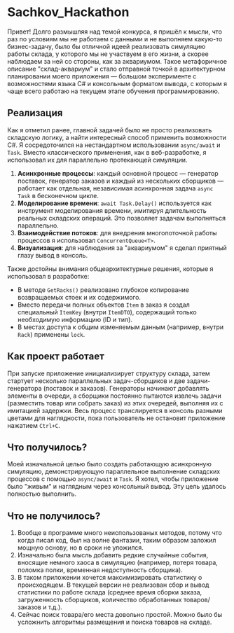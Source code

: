 # Sachkov_Hackathon

Привет! Долго размышляя над темой конкурса, я пришёл к мысли, что раз по условиям мы не работаем с данными и не выполняем какую-то бизнес-задачу, было бы отличной идеей реализовать симуляцию работы склада, у которого мы не участвуем в его жизни, а скорее наблюдаем за ней со стороны, как за аквариумом. Такое метафоричное описание "склад-аквариум" и стало отправной точкой в архитектурном планировании моего приложения — большом эксперименте с возможностями языка C# и консольным форматом вывода, с которым я чаще всего работаю на текущем этапе обучения программированию.

## Реализация

Как я отметил ранее, главной задачей было не просто реализовать складскую логику, а найти интересный способ применить возможности C#. Я сосредоточился на нестандартном использовании `async/await` и `Task`. Вместо классического применения, как в веб-разработке, я использовал их для параллельно протекающей симуляции.

1. **Асинхронные процессы**: каждый основной процесс — генератор поставок, генератор заказов и каждый из нескольких сборщиков — работает как отдельная, независимая асинхронная задача `async Task` в бесконечном цикле.  
2. **Моделирование времени**: `await Task.Delay()` используется как инструмент моделирования времени, имитируя длительность реальных складских операций. Это позволяет задачам выполняться параллельно.  
3. **Взаимодействие потоков**: для внедрения многопоточной работы процессов я использовал `ConcurrentQueue<T>`.  
4. **Визуализация**: для наблюдения за "аквариумом" я сделал приятный глазу вывод в консоль.

Также достойны внимания общеархитектурные решения, которые я использовал в разработке:

- В методе `GetRacks()` реализовано глубокое копирование возвращаемых стоек и их содержимого.  
- Вместо передачи полных объектов `Item` в заказ я создал специальный `ItemKey` (внутри `ItemDTO`), содержащий только необходимую информацию (ID и тип).  
- В местах доступа к общим изменяемым данным (например, внутри `Rack`) применены `lock`.

## Как проект работает

При запуске приложение инициализирует структуру склада, затем стартует несколько параллельных задач-сборщиков и две задачи-генератора (поставок и заказов). Генераторы начинают добавлять элементы в очереди, а сборщики постоянно пытаются извлечь задачи (разместить товар или собрать заказ) из этих очередей, выполняя их с имитацией задержки. Весь процесс транслируется в консоль разными цветами для наглядности, пока пользователь не остановит приложение нажатием `Ctrl+C`.

## Что получилось?

Моей изначальной целью было создать работающую асинхронную симуляцию, демонстрирующую параллельное выполнение складских процессов с помощью `async/await` и `Task`. Я хотел, чтобы приложение было "живым" и наглядным через консольный вывод. Эту цель удалось полностью выполнить.

## Что не получилось?

1. Вообще в программе много неиспользованых методов, потому что когда писал код, был на волне фантазии, таким образом заложил мощную основу, но в сроки не уложился.
2. Изначально была мысль добавить редкие случайные события, вносящие немного хаоса в симуляцию (например, потеря товара, поломка полки, временная недоступность сборщика).  
3. В таком приложении хочется максимизировать статистику о происходящем. В текущей версии не реализован сбор и вывод статистики по работе склада (среднее время сборки заказа, загруженность сборщиков, количество обработанных товаров/заказов и т.д.).  
4. Сейчас поиск товара/его места довольно простой. Можно было бы усложнить алгоритмы размещения и поиска товаров на складе.
